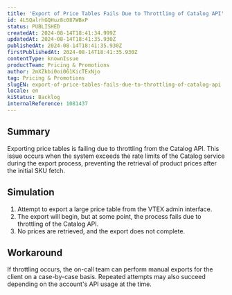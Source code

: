 ```yaml
---
title: 'Export of Price Tables Fails Due to Throttling of Catalog API'
id: 4LSQalrhGQHuz8c087WBxP
status: PUBLISHED
createdAt: 2024-08-14T18:41:34.999Z
updatedAt: 2024-08-14T18:41:35.930Z
publishedAt: 2024-08-14T18:41:35.930Z
firstPublishedAt: 2024-08-14T18:41:35.930Z
contentType: knownIssue
productTeam: Pricing & Promotions
author: 2mXZkbi0oi061KicTExNjo
tag: Pricing & Promotions
slugEN: export-of-price-tables-fails-due-to-throttling-of-catalog-api
locale: en
kiStatus: Backlog
internalReference: 1081437
---
```


## Summary


Exporting price tables is failing due to throttling from the Catalog API. This issue occurs when the system exceeds the rate limits of the Catalog service during the export process, preventing the retrieval of product prices after the initial SKU fetch.


##

## Simulation



1. Attempt to export a large price table from the VTEX admin interface.
2. The export will begin, but at some point, the process fails due to throttling of the Catalog API.
3. No prices are retrieved, and the export does not complete.


##

## Workaround


If throttling occurs, the on-call team can perform manual exports for the client on a case-by-case basis. Repeated attempts may also succeed depending on the account's API usage at the time.





